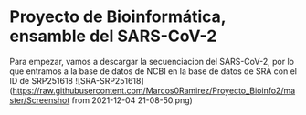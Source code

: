 # Proyecto de Bioinformática, ensamble del SARS-CoV-2

Para empezar, vamos a descargar la secuenciacion del SARS-CoV-2, por lo que entramos a la base de datos de NCBI
en la base de datos de SRA con el ID de SRP251618 ![SRA-SRP251618](https://raw.githubusercontent.com/Marcos0Ramirez/Proyecto_Bioinfo2/master/Screenshot from 2021-12-04 21-08-50.png)
